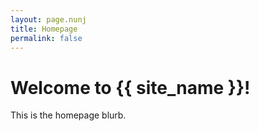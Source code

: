 ```yaml
---
layout: page.nunj
title: Homepage
permalink: false
---
```

# Welcome to {{ site_name }}!

This is the homepage blurb.
